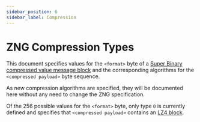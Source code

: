 ```yaml
---
sidebar_position: 6
sidebar_label: Compression
---
```


# ZNG Compression Types

This document specifies values for the `<format>` byte of a
[Super Binary compressed value message block](bsup.md#2-the-super-binary-format)
and the corresponding algorithms for the `<compressed payload>` byte sequence.

As new compression algorithms are specified, they will be documented
here without any need to change the ZNG specification.

Of the 256 possible values for the `<format>` byte, only type `0` is currently
defined and specifies that `<compressed payload>` contains an
[LZ4 block](https://github.com/lz4/lz4/blob/master/doc/lz4_Block_format.md).
